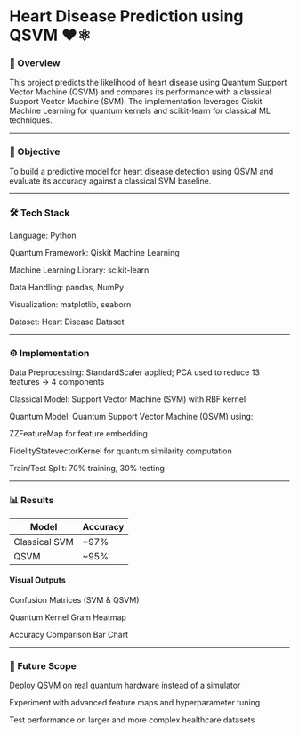 # Heart Disease Prediction using QSVM ❤️⚛️

### 📌 Overview

This project predicts the likelihood of heart disease using Quantum Support Vector Machine (QSVM) and compares its performance with a classical Support Vector Machine (SVM).
The implementation leverages Qiskit Machine Learning for quantum kernels and scikit-learn for classical ML techniques.


---

### 🎯 Objective

To build a predictive model for heart disease detection using QSVM and evaluate its accuracy against a classical SVM baseline.


---

### 🛠️ Tech Stack

Language: Python

Quantum Framework: Qiskit Machine Learning

Machine Learning Library: scikit-learn

Data Handling: pandas, NumPy

Visualization: matplotlib, seaborn

Dataset: Heart Disease Dataset



---

### ⚙️ Implementation

Data Preprocessing: StandardScaler applied; PCA used to reduce 13 features → 4 components

Classical Model: Support Vector Machine (SVM) with RBF kernel

Quantum Model: Quantum Support Vector Machine (QSVM) using:

ZZFeatureMap for feature embedding

FidelityStatevectorKernel for quantum similarity computation


Train/Test Split: 70% training, 30% testing



---

### 📊 Results

| Model |	Accuracy |
|-------|----------|
| Classical SVM |	~97% |
| QSVM | ~95% |


#### Visual Outputs

Confusion Matrices (SVM & QSVM)

Quantum Kernel Gram Heatmap

Accuracy Comparison Bar Chart



---

### 🚀 Future Scope

Deploy QSVM on real quantum hardware instead of a simulator

Experiment with advanced feature maps and hyperparameter tuning

Test performance on larger and more complex healthcare datasets
